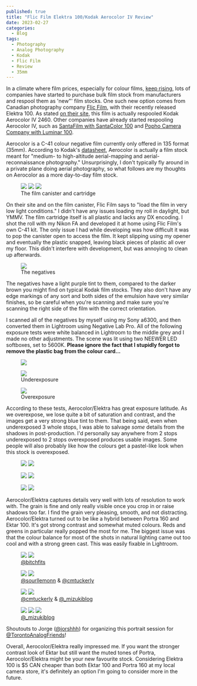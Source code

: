 ```yaml
---
published: true
title: "Flic Film Elektra 100/Kodak Aerocolor IV Review"
date: 2023-02-27
categories:
  - Blog
tags:
  - Photography
  - Analog Photography
  - Kodak
  - Flic Film
  - Review
  - 35mm
---
```


In a climate where film prices, especially for colour films, [keep rising](https://petapixel.com/2023/01/11/kodak-poised-to-raise-the-price-of-film-by-up-to-40/), lots of companies have started to purchase bulk film stock from manufacturers and respool them as 'new"' film stocks. One such new option comes from Canadian photography company [Flic Film](https://flicfilm.ca/), with their recently released Elektra 100. As stated [on their site](https://flicfilm.ca/cine-film/), this film is actually respooled Kodak Aerocolor IV 2460. Other companies have already started respooling Aerocolor IV, such as [SantaFilm with SantaColor 100](https://www.dpreview.com/news/5111575666/film-friday-santacolor-100-35mm-color-negative-film-aerial-surveillance-film-stock) and [Popho Camera Company with Luminar 100](https://www.dpreview.com/news/7860893940/film-friday-meet-luminar-100-a-new-35mm-color-film-stock-made-kodak-aerocolor-iv-aerial-film).

Aerocolor is a C-41 colour negative film currently only offered in 135 format (35mm). According to Kodak's [datasheet](https://www.kodak.com/content/products-brochures/Advanced-Materials/KODAK-AEROCOLOR-III-Negative-Film-2460-datasheet.pdf), Aerocolor is actually a film stock meant for "medium- to high-altitude aerial-mapping and aerial-reconnaissance photography." Unsurprisingly, I don't typically fly around in a private plane doing aerial photography, so what follows are my thoughts on Aerocolor as a more day-to-day film stock.

<figure class="third">
  <a href="/assets/images/blog/Flic Film Elektra 100 Review/PXL_20230104_174850930.jpg"><img src="/assets/images/blog/Flic Film Elektra 100 Review/PXL_20230104_174850930.jpg"></a>
  <a href="/assets/images/blog/Flic Film Elektra 100 Review/PXL_20230104_174859768.jpg"><img src="/assets/images/blog/Flic Film Elektra 100 Review/PXL_20230104_174859768.jpg"></a>
  <a href="/assets/images/blog/Flic Film Elektra 100 Review/PXL_20230104_173300716.jpg"><img src="/assets/images/blog/Flic Film Elektra 100 Review/PXL_20230104_173300716.jpg"></a>
  <figcaption>The film canister and cartridge</figcaption>
</figure>

On their site and on the film canister, Flic Film says to "load the film in very low light conditions." I didn't have any issues loading my roll in daylight, but YMMV. The film cartridge itself is all plastic and lacks any DX encoding. I shot the roll with my Nikon FA and developed it at home using Flic Film's own C-41 kit. The only issue I had while developing was how difficult it was to pop the canister open to access the film. It kept slipping using my opener and eventually the plastic snapped, leaving black pieces of plastic all over my floor. This didn't interfere with development, but was annoying to clean up afterwards.

<figure>
  <a href="/assets/images/blog/Flic Film Elektra 100 Review/PXL_20230118_004257163.jpg"><img src="/assets/images/blog/Flic Film Elektra 100 Review/PXL_20230118_004257163.jpg"></a>
  <figcaption>The negatives</figcaption>
</figure>

The negatives have a light purple tint to them, compared to the darker brown you might find on typical Kodak film stocks. They also don't have any edge markings of any sort and both sides of the emulsion have very similar finishes, so be careful when you're scanning and make sure you're scanning the right side of the film with the correct orientation.

I scanned all of the negatives by myself using my Sony a6300, and then converted them in Lightroom using Negative Lab Pro. All of the following exposure tests were white balanced in Lightroom to the middle grey and I made no other adjustments. The scene was lit using two NEEWER LED softboxes, set to 5600K. **Please ignore the fact that I stupidly forgot to remove the plastic bag from the colour card...**

<figure>
  <a href="/assets/images/blog/Flic Film Elektra 100 Review/Elektra 100 Exposure Test.gif"><img src="/assets/images/blog/Flic Film Elektra 100 Review/Elektra 100 Exposure Test.gif"></a>
</figure>
<figure>
  <a href="/assets/images/blog/Flic Film Elektra 100 Review/Elektra 100 Underexposure Test.jpg"><img src="/assets/images/blog/Flic Film Elektra 100 Review/Elektra 100 Underexposure Test.jpg"></a>
  <figcaption>Underexposure</figcaption>
</figure>
<figure>
  <a href="/assets/images/blog/Flic Film Elektra 100 Review/Elektra 100 Overexposure Test.jpg"><img src="/assets/images/blog/Flic Film Elektra 100 Review/Elektra 100 Overexposure Test.jpg"></a>
  <figcaption>Overexposure</figcaption>
</figure>

According to these tests, Aerocolor/Elektra has great exposure latitude. As we overexpose, we lose quite a bit of saturation and contrast, and the images get a very strong blue tint to them. That being said, even when underexposed 3 whole stops, I was able to salvage *some* details from the shadows in post-production. I'd personally say anywhere from 2 stops underexposed to 2 stops overexposed produces usable images. Some people will also probably like how the colours get a pastel-like look when this stock is overexposed.

<figure class="half">
  <a href="/assets/images/blog/Flic Film Elektra 100 Review/Roll 40 Positive_21.jpg"><img src="/assets/images/blog/Flic Film Elektra 100 Review/Roll 40 Positive_21.jpg"></a>
  <a href="/assets/images/blog/Flic Film Elektra 100 Review/Roll 40 Positive_21 Cropped.png"><img src="/assets/images/blog/Flic Film Elektra 100 Review/Roll 40 Positive_21 Cropped.png"></a>
</figure>
<figure class="half">
  <a href="/assets/images/blog/Flic Film Elektra 100 Review/Roll 40 Positive_12.jpg"><img src="/assets/images/blog/Flic Film Elektra 100 Review/Roll 40 Positive_12.jpg"></a>
  <a href="/assets/images/blog/Flic Film Elektra 100 Review/Roll 40 Positive_12 Cropped.png"><img src="/assets/images/blog/Flic Film Elektra 100 Review/Roll 40 Positive_12 Cropped.png"></a>
</figure>
<figure class="half">
  <a href="/assets/images/blog/Flic Film Elektra 100 Review/Roll 40 Positive_13.jpg"><img src="/assets/images/blog/Flic Film Elektra 100 Review/Roll 40 Positive_13.jpg"></a>
  <a href="/assets/images/blog/Flic Film Elektra 100 Review/Roll 40 Positive_13 Cropped.png"><img src="/assets/images/blog/Flic Film Elektra 100 Review/Roll 40 Positive_13 Cropped.png"></a>
</figure>

Aerocolor/Elektra captures details very well with lots of resolution to work with. The grain is fine and only really visible once you crop in or raise shadows too far. I find the grain very pleasing, smooth, and not distracting. Aerocolor/Elektra turned out to be like a hybrid between Portra 160 and Ektar 100. It's got strong contrast and somewhat muted colours. Reds and greens in particular really popped the most for me. The biggest issue was that the colour balance for most of the shots in natural lighting came out too cool and with a strong green cast. This was easily fixable in Lightroom.

<figure class="half">
  <a href="/assets/images/photography/Adam Leung - 20230114-1512.jpg"><img src="/assets/images/photography/Adam Leung - 20230114-1512.jpg"></a>
  <a href="/assets/images/photography/Adam Leung - 20230114-1512-2.jpg"><img src="/assets/images/photography/Adam Leung - 20230114-1512-2.jpg"></a>
  <figcaption><a target="_blank" href="https://www.instagram.com/bitchfits/">@bitchfits</a></figcaption>
</figure>

<figure class="half">
  <a href="/assets/images/photography/Adam Leung - 20230114-1459.jpg"><img src="/assets/images/photography/Adam Leung - 20230114-1459.jpg"></a>
  <a href="/assets/images/photography/Adam Leung - 20230114-1506.jpg"><img src="/assets/images/photography/Adam Leung - 20230114-1506.jpg"></a>
  <figcaption><a target="_blank" href="https://www.instagram.com/sourllemonn/">@sourllemonn</a> & <a target="_blank" href="https://www.instagram.com/cmtuckerly/">@cmtuckerly</a></figcaption>
</figure>

<figure class="half">
  <a href="/assets/images/photography/Adam Leung - 20230114-1629.jpg"><img src="/assets/images/photography/Adam Leung - 20230114-1629.jpg"></a>
  <a href="/assets/images/photography/Adam Leung - 20230114-1640-2.jpg"><img src="/assets/images/photography/Adam Leung - 20230114-1640-2.jpg"></a>
  <figcaption><a target="_blank" href="https://www.instagram.com/cmtuckerly/">@cmtuckerly</a> & <a target="_blank" href="https://www.instagram.com/_mizukiblog/">@_mizukiblog</a></figcaption>
</figure>

<figure class="third">
  <a href="/assets/images/photography/Adam Leung - 20230114-1455.jpg"><img src="/assets/images/photography/Adam Leung - 20230114-1455.jpg"></a>
  <a href="/assets/images/photography/Adam Leung - 20230114-1642.jpg"><img src="/assets/images/photography/Adam Leung - 20230114-1642.jpg"></a>
  <a href="/assets/images/photography/Adam Leung - 20230114-1640.jpg"><img src="/assets/images/photography/Adam Leung - 20230114-1640.jpg"></a>
  <figcaption><a target="_blank" href="https://www.instagram.com/_mizukiblog/">@_mizukiblog</a></figcaption>
</figure>

Shoutouts to Jorge ([@jorshhh](https://www.instagram.com/jorshhh/)) for organizing this portrait session for [@TorontoAnalogFriends](https://www.instagram.com/torontoanalogfriends/)!

Overall, Aerocolor/Elektra really impressed me. If you want the stronger contrast look of Ektar but still want the muted tones of Portra, Aerocolor/Elektra might be your new favourite stock. Considering Elektra 100 is $5 CAN cheaper than both Ektar 100 and Portra 160 at my local camera store, it's definitely an option I'm going to consider more in the future.
